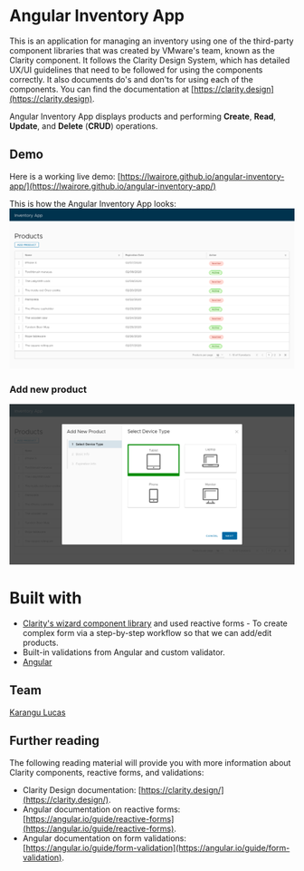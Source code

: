 # Angular Inventory App

This is an application for managing an inventory using one of the third-party component libraries that was created by VMware's team, known as the Clarity component. It follows the Clarity Design System, which has detailed UX/UI guidelines that need to be followed for using the components correctly. It also documents do's and don'ts for using each of the components. You can find the documentation at [https://clarity.design](https://clarity.design).

Angular Inventory App displays products and performing **Create**, **Read**, **Update**, and **Delete** (**CRUD**) operations.

## Demo

Here is a working live demo: [https://lwairore.github.io/angular-inventory-app/](https://lwairore.github.io/angular-inventory-app/)

This is how the Angular Inventory App looks:
![This image shows how Angular Inventory App looks](src/assets/demos/inventory-app-homepage.png)

### Add new product
![This image shows how Add new Product section looks like](src/assets/demos/add-new-product.png)

# Built with

- [Clarity's wizard component library](https://clarity.design/) and used reactive forms - To create complex form via a step-by-step workflow so that we can add/edit products.
- Built-in validations from Angular and custom validator.
- [Angular](http://angular.io/)

## Team

[Karangu Lucas](https://github.com/lwairore)

## Further reading
The following reading material will provide you with more information about Clarity components, reactive forms, and validations:

- Clarity Design documentation: [https://clarity.design/](https://clarity.design/).
- Angular documentation on reactive forms: [https://angular.io/guide/reactive-forms](https://angular.io/guide/reactive-forms).
- Angular documentation on form validations: [https://angular.io/guide/form-validation](https://angular.io/guide/form-validation).
